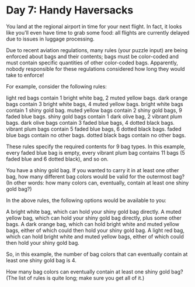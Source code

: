 # Day 7: Handy Haversacks

You land at the regional airport in time for your next flight. In fact, it looks like you'll even have time to grab some food: all flights are currently delayed due to issues in luggage processing.

Due to recent aviation regulations, many rules (your puzzle input) are being enforced about bags and their contents; bags must be color-coded and must contain specific quantities of other color-coded bags. Apparently, nobody responsible for these regulations considered how long they would take to enforce!

For example, consider the following rules:

  light red bags contain 1 bright white bag, 2 muted yellow bags.
  dark orange bags contain 3 bright white bags, 4 muted yellow bags.
  bright white bags contain 1 shiny gold bag.
  muted yellow bags contain 2 shiny gold bags, 9 faded blue bags.
  shiny gold bags contain 1 dark olive bag, 2 vibrant plum bags.
  dark olive bags contain 3 faded blue bags, 4 dotted black bags.
  vibrant plum bags contain 5 faded blue bags, 6 dotted black bags.
  faded blue bags contain no other bags.
  dotted black bags contain no other bags.

These rules specify the required contents for 9 bag types. In this example, every faded blue bag is empty, every vibrant plum bag contains 11 bags (5 faded blue and 6 dotted black), and so on.

You have a shiny gold bag. If you wanted to carry it in at least one other bag, how many different bag colors would be valid for the outermost bag? (In other words: how many colors can, eventually, contain at least one shiny gold bag?)

In the above rules, the following options would be available to you:

  A bright white bag, which can hold your shiny gold bag directly.
  A muted yellow bag, which can hold your shiny gold bag directly, plus some other bags.
  A dark orange bag, which can hold bright white and muted yellow bags, either of which could then hold your shiny gold bag.
  A light red bag, which can hold bright white and muted yellow bags, either of which could then hold your shiny gold bag.
  
So, in this example, the number of bag colors that can eventually contain at least one shiny gold bag is 4.

How many bag colors can eventually contain at least one shiny gold bag? (The list of rules is quite long; make sure you get all of it.)
